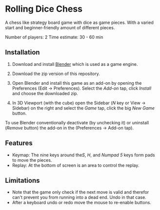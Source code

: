 
# Rolling Dice Chess

A chess like strategy board game with dice as game pieces.
With a varied start and beginner-friendly amount of different pieces.

Number of players: 2
Time estimate: 30 - 60 min


## Installation

1. Download and install [Blender](https://www.blender.org/download/) which is used as a game engine.
2. Download the zip version of this repository.
3. Open Blender and install this game as an add-on by
   opening the Preferences (Edit -> Preferences).
   Select the *Add-on* tap, click *Install* and choose the downloaded zip.

4. In 3D Viewport (with the cube) open the Sidebar (*N*  key or View -> Sidebar) on the right and
   select the *Game* tap, click the big *New Game* button.

To use Blender conventionally deactivate (by unchecking it) or uninstall (*Remove* button)
the add-on in the (Preferences -> Add-on tap).


## Features

- Keymap: The nine keys around the*S*, *H*, and *Numpad 5*  keys form pads to move the pieces.
- Replay: At the bottom of screen is an area to control the replay.


## Limitations

- Note that the game only check if the next move is valid and
  therefor can't prevent you from running into a dead end.
  Undo in that case.
- After a keyboard undo or redo move the mouse to re-enable buttons.
